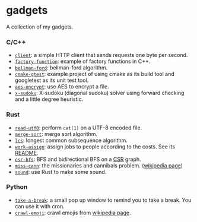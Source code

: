 # gadgets
A collection of my gadgets.

### C/C++
- [`client`](c-cpp/client): a simple HTTP client that sends requests one byte per second.
- [`factory-function`](c-cpp/factory-function): example of factory functions in C++.
- [`bellman-ford`](c-cpp/bellman-ford): bellman-ford algorithm.
- [`cmake-gtest`](c-cpp/cmake-gtest): example project of using cmake as its build tool and googletest as its unit test tool.
- [`aes-encrypt`](c-cpp/aes-encrypt): use AES to encrypt a file.
- [`x-sudoku`](c-cpp/x-sudoku): X-sudoku (diagonal sudoku) solver using forward checking and a little degree heuristic.

### Rust
- [`read-utf8`](rust/read-utf8): perform `cat(1)` on a UTF-8 encoded file.
- [`merge-sort`](rust/merge-sort): merge sort algorithm.
- [`lcs`](rust/lcs): longest common subsequence algorithm.
- [`work-assign`](rust/work-assign): assign jobs to people according to the costs. See its [README](rust/work-assign/README.md).
- [`csr-bfs`](rust/csr-bfs): BFS and bidirectional BFS on a [CSR] graph.
- [`miss-cann`](rust/miss-cann): the missionaries and cannibals problem. ([wikipedia page][mc-wiki])
- [`sound`](rust/sound): use Rust to make some sound.

[CSR]: https://en.wikipedia.org/wiki/Sparse_matrix#Compressed_sparse_row_(CSR,_CRS_or_Yale_format)
[mc-wiki]: https://en.wikipedia.org/wiki/Missionaries_and_cannibals_problem

### Python
- [`take-a-break`](python/take-a-break): a small pop up window to remind you to take a break. You can use it with cron.
- [`crawl-emoji`](python/crawl-emoji): crawl emojis from [wikipedia page][emoji-wiki].

[emoji-wiki]: https://en.wikipedia.org/wiki/Emoji
